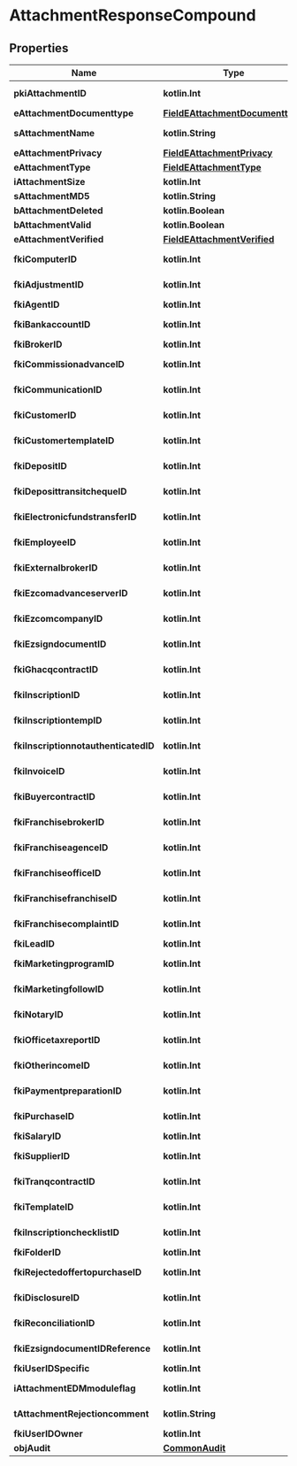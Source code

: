 
# AttachmentResponseCompound

## Properties
| Name | Type | Description | Notes |
| ------------ | ------------- | ------------- | ------------- |
| **pkiAttachmentID** | **kotlin.Int** | The unique ID of the Attachment. |  |
| **eAttachmentDocumenttype** | [**FieldEAttachmentDocumenttype**](FieldEAttachmentDocumenttype.md) |  |  |
| **sAttachmentName** | **kotlin.String** | The name of the Attachment |  |
| **eAttachmentPrivacy** | [**FieldEAttachmentPrivacy**](FieldEAttachmentPrivacy.md) |  |  |
| **eAttachmentType** | [**FieldEAttachmentType**](FieldEAttachmentType.md) |  |  |
| **iAttachmentSize** | **kotlin.Int** | The size of the Attachment |  |
| **sAttachmentMD5** | **kotlin.String** | The md5 of the Attachment |  |
| **bAttachmentDeleted** | **kotlin.Boolean** | Whether if it&#39;s deleted |  |
| **bAttachmentValid** | **kotlin.Boolean** | Whether if it&#39;s valid |  |
| **eAttachmentVerified** | [**FieldEAttachmentVerified**](FieldEAttachmentVerified.md) |  |  |
| **fkiComputerID** | **kotlin.Int** | The unique ID of the Computer |  [optional] |
| **fkiAdjustmentID** | **kotlin.Int** | The unique ID of the Adjustment |  [optional] |
| **fkiAgentID** | **kotlin.Int** | The unique ID of the Agent. |  [optional] |
| **fkiBankaccountID** | **kotlin.Int** | The unique ID of the Bankaccount |  [optional] |
| **fkiBrokerID** | **kotlin.Int** | The unique ID of the Broker. |  [optional] |
| **fkiCommissionadvanceID** | **kotlin.Int** | The unique ID of the Commissionadvance |  [optional] |
| **fkiCommunicationID** | **kotlin.Int** | The unique ID of the Communication. |  [optional] |
| **fkiCustomerID** | **kotlin.Int** | The unique ID of the Customer. |  [optional] |
| **fkiCustomertemplateID** | **kotlin.Int** | The unique ID of the Customertemplate |  [optional] |
| **fkiDepositID** | **kotlin.Int** | The unique ID of the Deposit |  [optional] |
| **fkiDeposittransitchequeID** | **kotlin.Int** | The unique ID of the Deposittransitcheque |  [optional] |
| **fkiElectronicfundstransferID** | **kotlin.Int** | The unique ID of the Electronicfundstransfer |  [optional] |
| **fkiEmployeeID** | **kotlin.Int** | The unique ID of the Employee. |  [optional] |
| **fkiExternalbrokerID** | **kotlin.Int** | The unique ID of the Externalbroker. |  [optional] |
| **fkiEzcomadvanceserverID** | **kotlin.Int** | The unique ID of the Ezcomadvanceserver |  [optional] |
| **fkiEzcomcompanyID** | **kotlin.Int** | The unique ID of the Ezcomcompany |  [optional] |
| **fkiEzsigndocumentID** | **kotlin.Int** | The unique ID of the Ezsigndocument |  [optional] |
| **fkiGhacqcontractID** | **kotlin.Int** | The unique ID of the Ghacqcontract |  [optional] |
| **fkiInscriptionID** | **kotlin.Int** | The unique ID of the Inscription. |  [optional] |
| **fkiInscriptiontempID** | **kotlin.Int** | The unique ID of the Inscriptiontemp |  [optional] |
| **fkiInscriptionnotauthenticatedID** | **kotlin.Int** | The unique ID of the Inscriptionnotauthenticated. |  [optional] |
| **fkiInvoiceID** | **kotlin.Int** | The unique ID of the Invoice. |  [optional] |
| **fkiBuyercontractID** | **kotlin.Int** | The unique ID of the Buyercontract |  [optional] |
| **fkiFranchisebrokerID** | **kotlin.Int** | The unique ID of the Franchisebroker |  [optional] |
| **fkiFranchiseagenceID** | **kotlin.Int** | The unique ID of the Franchiseagence |  [optional] |
| **fkiFranchiseofficeID** | **kotlin.Int** | The unique ID of the Franchisereoffice |  [optional] |
| **fkiFranchisefranchiseID** | **kotlin.Int** | The unique ID of the Franchisefranchise |  [optional] |
| **fkiFranchisecomplaintID** | **kotlin.Int** | The unique ID of the Franchisecomplaint |  [optional] |
| **fkiLeadID** | **kotlin.Int** | The unique ID of the Lead |  [optional] |
| **fkiMarketingprogramID** | **kotlin.Int** | The unique ID of the Marketingprogram |  [optional] |
| **fkiMarketingfollowID** | **kotlin.Int** | The unique ID of the Marketingfollow |  [optional] |
| **fkiNotaryID** | **kotlin.Int** | The unique ID of the Notary. |  [optional] |
| **fkiOfficetaxreportID** | **kotlin.Int** | The unique ID of the Officetaxreport |  [optional] |
| **fkiOtherincomeID** | **kotlin.Int** | The unique ID of the Otherincome |  [optional] |
| **fkiPaymentpreparationID** | **kotlin.Int** | The unique ID of the Paymentpreparation |  [optional] |
| **fkiPurchaseID** | **kotlin.Int** | The unique ID of the Purchase |  [optional] |
| **fkiSalaryID** | **kotlin.Int** | The unique ID of the Salary |  [optional] |
| **fkiSupplierID** | **kotlin.Int** | The unique ID of the Supplier. |  [optional] |
| **fkiTranqcontractID** | **kotlin.Int** | The unique ID of the Tranqcontract |  [optional] |
| **fkiTemplateID** | **kotlin.Int** | The unique ID of the Template |  [optional] |
| **fkiInscriptionchecklistID** | **kotlin.Int** | The unique ID of the Inscriptionchecklist |  [optional] |
| **fkiFolderID** | **kotlin.Int** | The unique ID of the Folder |  [optional] |
| **fkiRejectedoffertopurchaseID** | **kotlin.Int** | The unique ID of the Rejectedoffertopurchase |  [optional] |
| **fkiDisclosureID** | **kotlin.Int** | The unique ID of the Disclosure |  [optional] |
| **fkiReconciliationID** | **kotlin.Int** | The unique ID of the Reconciliation |  [optional] |
| **fkiEzsigndocumentIDReference** | **kotlin.Int** | The unique ID of the Ezsigndocument |  [optional] |
| **fkiUserIDSpecific** | **kotlin.Int** | The unique ID of the User |  [optional] |
| **iAttachmentEDMmoduleflag** | **kotlin.Int** | The edmmoduleflag of the Attachment |  [optional] |
| **tAttachmentRejectioncomment** | **kotlin.String** | The rejectioncomment of the Attachment |  [optional] |
| **fkiUserIDOwner** | **kotlin.Int** | The unique ID of the User |  [optional] |
| **objAudit** | [**CommonAudit**](CommonAudit.md) |  |  [optional] |



